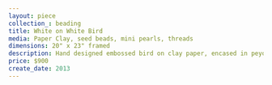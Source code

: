 ```yaml
---
layout: piece
collection_: beading
title: White on White Bird
media: Paper Clay, seed beads, mini pearls, threads
dimensions: 20" x 23" framed
description: Hand designed embossed bird on clay paper, encased in peyote stitch, seed and metal beads with pearl accents, mixed white on white fabric and quilted stitching, matted in glassed in maple frame 2" deep.
price: $900
create_date: 2013
---
```

